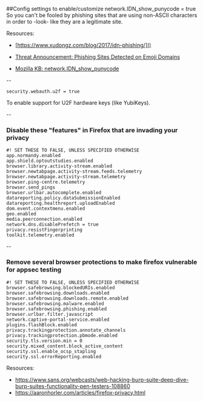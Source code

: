 ##Config settings to enable/customize
	network.IDN_show_punycode = true
So you can't be fooled by phishing sites that are using non-ASCII characters in order to -look- like they are a legitimate site.

Resources:

* [https://www.xudongz.com/blog/2017/idn-phishing/]()

* [Threat Announcement: Phishing Sites Detected on Emoji Domains](https://info.phishlabs.com/blog/threat-announcement-phishing-sites-detected-on-emoji-domains)

* [Mozilla KB: network.IDN_show_punycode](http://kb.mozillazine.org/Network.IDN_show_punycode)
	

--
	
	security.webauth.u2f = true
To enable support for U2F hardware keys (like YubiKeys).

--
	
### Disable these "features" in Firefox that are invading your privacy

```
#! SET THESE TO FALSE, UNLESS SPECIFIED OTHERWISE
app.normandy.enabled
app.shield.optoutstudies.enabled
browser.library.activity-stream.enabled
browser.newtabpage.activity-stream.feeds.telemetry
browser.newtabpage.activity-stream.telemetry
browser.ping-centre.telemetry
browser.send_pings
browser.urlbar.autocomplete.enabled
datareporting.policy.dataSubmissionEnabled
datareporting.healthreport.uploadEnabled 
dom.event.contextmenu.enabled 
geo.enabled
media.peerconnection.enabled
network.dns.disablePrefetch = true
privacy.resistFingerprinting
toolkit.telemetry.enabled
```
	
--
	
	
### Remove several browser protections to make firefox vulnerable for appsec testing

```
#! SET THESE TO FALSE, UNLESS SPECIFIED OTHERWISE
browser.safebrowsing.blockedURIs.enabled
browser.safebrowsing.downloads.enabled
browser.safebrowsing.downloads.remote.enabled
browser.safebrowsing.malware.enabled
browser.safebrowsing.phishing.enabled
browser.urlbar.filter.javascript
network.captive-portal-service.enabled
plugins.flashBlock.enabled
privacy.trackingprotection.annotate_channels
privacy.trackingprotection.pbmode.enabled
security.tls.version.min = 0
security.mixed_content.block_active_content
security.ssl.enable_ocsp_stapling
security.ssl.errorReporting.enabled
```
Resources:

* https://www.sans.org/webcasts/web-hacking-burp-suite-deep-dive-burp-suites-functionality-pen-testers-108860
* https://aaronhorler.com/articles/firefox-privacy.html

